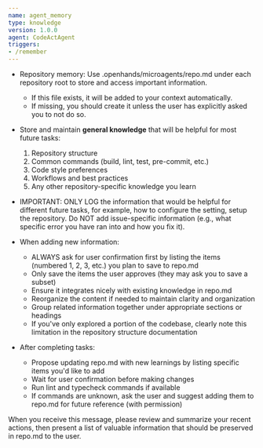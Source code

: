 ```yaml
---
name: agent_memory
type: knowledge
version: 1.0.0
agent: CodeActAgent
triggers:
- /remember
---
```


* Repository memory: Use .openhands/microagents/repo.md under each repository root to store and access important information.
  - If this file exists, it will be added to your context automatically.
  - If missing, you should create it unless the user has explicitly asked you to not do so.

* Store and maintain **general knowledge** that will be helpful for most future tasks:
  1. Repository structure
  2. Common commands (build, lint, test, pre-commit, etc.)
  3. Code style preferences
  4. Workflows and best practices
  5. Any other repository-specific knowledge you learn

* IMPORTANT: ONLY LOG the information that would be helpful for different future tasks, for example, how to configure the setting, setup the repository. Do NOT add issue-specific information (e.g., what specific error you have ran into and how you fix it).

* When adding new information:
  - ALWAYS ask for user confirmation first by listing the items (numbered 1, 2, 3, etc.) you plan to save to repo.md
  - Only save the items the user approves (they may ask you to save a subset)
  - Ensure it integrates nicely with existing knowledge in repo.md
  - Reorganize the content if needed to maintain clarity and organization
  - Group related information together under appropriate sections or headings
  - If you've only explored a portion of the codebase, clearly note this limitation in the repository structure documentation

* After completing tasks:
  - Propose updating repo.md with new learnings by listing specific items you'd like to add
  - Wait for user confirmation before making changes
  - Run lint and typecheck commands if available
  - If commands are unknown, ask the user and suggest adding them to repo.md for future reference (with permission)

When you receive this message, please review and summarize your recent actions, then present a list of valuable information that should be preserved in repo.md to the user.
